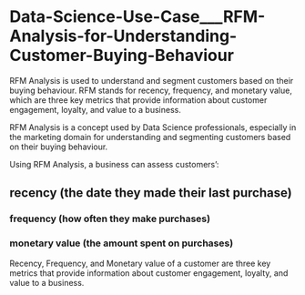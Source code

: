 # Data-Science-Use-Case___RFM-Analysis-for-Understanding-Customer-Buying-Behaviour

RFM Analysis is used to understand and segment customers based on their buying behaviour. RFM stands for recency, frequency, and monetary value, which are three key metrics that provide information about customer engagement, loyalty, and value to a business.

RFM Analysis is a concept used by Data Science professionals, especially in the marketing domain for understanding and segmenting customers based on their buying behaviour.

Using RFM Analysis, a business can assess customers’:

## recency (the date they made their last purchase)
### frequency (how often they make purchases)
### monetary value (the amount spent on purchases)
Recency, Frequency, and Monetary value of a customer are three key metrics that provide information about customer engagement, loyalty, and value to a business.
